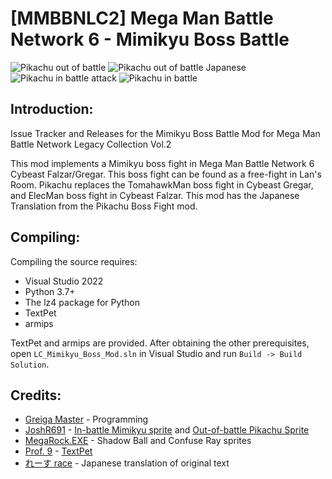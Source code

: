 # [MMBBNLC2] Mega Man Battle Network 6 - Mimikyu Boss Battle

![Pikachu out of battle](https://i.imgur.com/FWrn647m.png)
![Pikachu out of battle Japanese](https://i.imgur.com/kAR5Sdem.png)
![Pikachu in battle attack](https://i.imgur.com/MPXfZKbm.png)
![Pikachu in battle](https://i.imgur.com/gHgOYRJm.png)

Introduction:
-------------
Issue Tracker and Releases for the Mimikyu Boss Battle Mod for Mega Man Battle Network Legacy Collection Vol.2

This mod implements a Mimikyu boss fight in Mega Man Battle Network 6 Cybeast Falzar/Gregar. This boss fight can be found as a free-fight in Lan's Room. Pikachu replaces the TomahawkMan boss fight in Cybeast Gregar, and ElecMan boss fight in Cybeast Falzar. This mod has the Japanese Translation from the Pikachu Boss Fight mod.

Compiling:
-------------
Compiling the source requires:
 *  Visual Studio 2022
 *  Python 3.7+
 *  The lz4 package for Python
 *  TextPet
 *  armips

TextPet and armips are provided. After obtaining the other prerequisites, open `LC_Mimikyu_Boss_Mod.sln` in Visual Studio and run `Build -> Build Solution`.

Credits:
-------------
* [Greiga Master](https://twitter.com/greigamaster) - Programming
* [JoshR691](https://twitter.com/JoshR691) - [In-battle Mimikyu sprite](https://www.spriters-resource.com/custom_edited/pokemoncustoms/sheet/140853/) and [Out-of-battle Pikachu Sprite](https://www.spriters-resource.com/custom_edited/pokemongeneration1customs/sheet/147265/)
* [MegaRock.EXE](https://twitter.com/megarock_exe) - Shadow Ball and Confuse Ray sprites
* [Prof. 9](https://twitter.com/prof9) - [TextPet](https://github.com/Prof9/TextPet)
* [れーす race](https://twitter.com/exe6_hack) - Japanese translation of original text